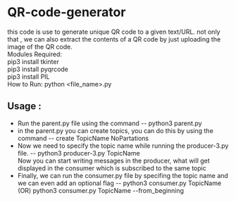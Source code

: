 # QR-code-generator
this code is use to generate unique QR code to a given text/URL. not only that , we can also extract the contents of a QR code by just uploading the image of the QR code.  
Modules Required:<br />
pip3 install tkinter<br />
pip3 install pyqrcode<br />
pip3 install PIL<br />
How to Run:  python <file_name>.py

## Usage :

* Run the parent.py file using the command -- python3 parent.py  <br />
* in the parent.py you can create topics, you can do this by using the command -- create TopicName NoPartations  <br />
* Now we need to specify the topic name while running the producer-3.py file.  -- python3 producer-3.py TopicName  <br />
  Now you can start writing messages in the  producer, what will get displayed in the consumer which is subscribed to the same topic<br />
* Finally, we can run the consumer.py file by specifing the topic name and </br>
  we can even add an optional flag -- python3 consumer.py TopicName  (OR)  python3 consumer.py TopicName --from_beginning
  
